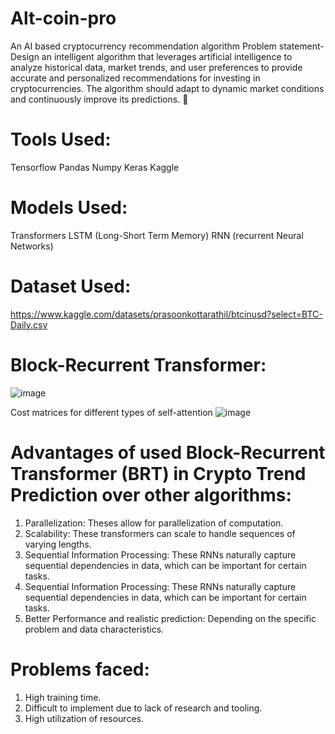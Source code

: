 # Alt-coin-pro
An AI based cryptocurrency recommendation algorithm 
Problem statement- Design an intelligent algorithm that leverages artificial intelligence to analyze historical data, market trends, and user preferences to provide
accurate and personalized recommendations for investing in cryptocurrencies. The algorithm should adapt to dynamic market conditions and
continuously improve its predictions.


# Tools Used:
Tensorflow 
Pandas
Numpy
Keras
Kaggle

# Models Used:
Transformers
LSTM (Long-Short Term Memory)
RNN (recurrent Neural Networks)


# Dataset Used:
https://www.kaggle.com/datasets/prasoonkottarathil/btcinusd?select=BTC-Daily.csv

# Block-Recurrent Transformer:
![image](https://github.com/UTSAV73/Alt-coin-pro/assets/65773857/cad21fd2-6ffa-4ab5-af95-8c51e40a743d)

Cost matrices for different types of self-attention
![image](https://github.com/UTSAV73/Alt-coin-pro/assets/65773857/ec67f053-73f9-4569-94fa-bd525cf8a2f8)

 # Advantages of used Block-Recurrent Transformer (BRT) in Crypto Trend Prediction over other algorithms:
 1) Parallelization: Theses allow for parallelization of computation.
 2) Scalability: These transformers can scale to handle sequences of varying lengths.
 3) Sequential Information Processing: These RNNs naturally capture sequential dependencies in data, which can be important for certain tasks.
 4) Sequential Information Processing: These RNNs naturally capture sequential dependencies in data, which can be important for certain tasks.
 5) Better Performance and realistic prediction: Depending on the specific problem and data characteristics.

# Problems faced:
1) High training time.
2) Difficult to implement due to lack of research and tooling.
3) High utilization of resources.
